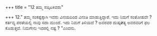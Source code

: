 +++
title = "12 ತಮ್ಮ ಸಙ್ಕಟಕಿವರು"

+++
12." ತಮ್ಮ ಸಂಕಷ್ಟಕ್ಕಾಗಿ ಇವರು ವಿನಯದಿಂದ ವಿನಂತಿ ಮಾಡುತ್ತಿದ್ದಾರೆ. ಇದು ನಿಮಗೆ ಸಂತೋಷವೇ ? ಕರ್ತವ್ಯ ಪರತೆಯಲ್ಲಿ  ನಾವು ಸದಾ ಮುಂದೆ.  ಇದು ನಿಮಗೆ ತಿಳಿಯದೆ ? ಅವರವರ ದುಷ್ಕøತ್ಯ ಅವರವರಿಗೆ ಫಲ ಕೊಡುತ್ತದೆ. ನಿಮಗೇನು ಇದರಲ್ಲಿ ನಷ್ಟ ? "ಎಂದನು.
